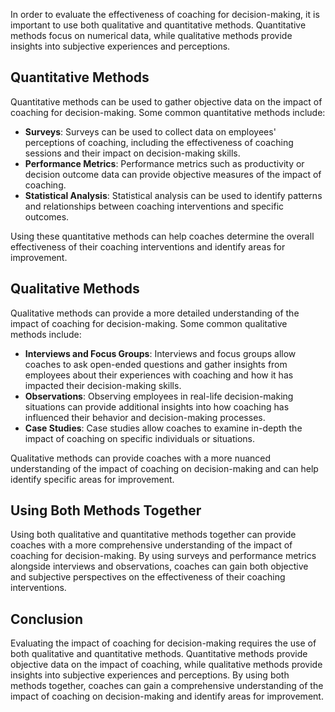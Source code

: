 
In order to evaluate the effectiveness of coaching for decision-making, it is important to use both qualitative and quantitative methods. Quantitative methods focus on numerical data, while qualitative methods provide insights into subjective experiences and perceptions.

Quantitative Methods
--------------------

Quantitative methods can be used to gather objective data on the impact of coaching for decision-making. Some common quantitative methods include:

* **Surveys**: Surveys can be used to collect data on employees' perceptions of coaching, including the effectiveness of coaching sessions and their impact on decision-making skills.
* **Performance Metrics**: Performance metrics such as productivity or decision outcome data can provide objective measures of the impact of coaching.
* **Statistical Analysis**: Statistical analysis can be used to identify patterns and relationships between coaching interventions and specific outcomes.

Using these quantitative methods can help coaches determine the overall effectiveness of their coaching interventions and identify areas for improvement.

Qualitative Methods
-------------------

Qualitative methods can provide a more detailed understanding of the impact of coaching for decision-making. Some common qualitative methods include:

* **Interviews and Focus Groups**: Interviews and focus groups allow coaches to ask open-ended questions and gather insights from employees about their experiences with coaching and how it has impacted their decision-making skills.
* **Observations**: Observing employees in real-life decision-making situations can provide additional insights into how coaching has influenced their behavior and decision-making processes.
* **Case Studies**: Case studies allow coaches to examine in-depth the impact of coaching on specific individuals or situations.

Qualitative methods can provide coaches with a more nuanced understanding of the impact of coaching on decision-making and can help identify specific areas for improvement.

Using Both Methods Together
---------------------------

Using both qualitative and quantitative methods together can provide coaches with a more comprehensive understanding of the impact of coaching for decision-making. By using surveys and performance metrics alongside interviews and observations, coaches can gain both objective and subjective perspectives on the effectiveness of their coaching interventions.

Conclusion
----------

Evaluating the impact of coaching for decision-making requires the use of both qualitative and quantitative methods. Quantitative methods provide objective data on the impact of coaching, while qualitative methods provide insights into subjective experiences and perceptions. By using both methods together, coaches can gain a comprehensive understanding of the impact of coaching on decision-making and identify areas for improvement.
